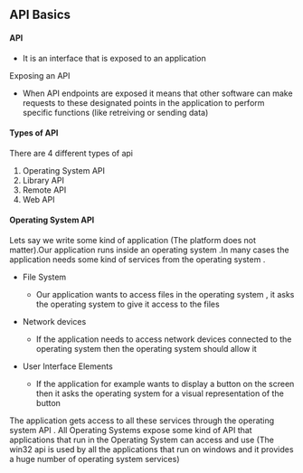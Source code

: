 ## API Basics 

#### API 

- It is an interface that is exposed to an application 

Exposing an API 

- When API endpoints are exposed it means that other software can make requests to these designated points in the application to perform specific functions (like retreiving or sending data)

#### Types of API 

There are 4 different types of api 

1. Operating System API 
2. Library API 
3. Remote API 
4. Web API

#### Operating System API 

Lets say we write some kind of application (The platform does not matter).Our application runs inside an operating system .In many cases the application needs some kind of services from the operating system .

- File System 
  - Our application wants to access files in the operating system , it asks the operating system to give it access to the files

- Network devices
  - If the application needs to access network devices connected to the operating system then the operating system should allow it 
- User Interface Elements 
  - If the application for example wants to display a button on the screen then it asks the operating system for a visual representation of the button 

The application gets access to all these services through the operating system API . All Operating Systems expose some kind of API that applications that run in the Operating System can access and use (The win32 api is used by all the applications that run on windows and it provides a huge number of operating system services)
